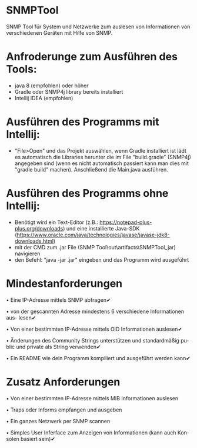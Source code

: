 # SNMPTool
SNMP Tool für System und Netzwerke zum auslesen von Informationen von verschiedenen Geräten mit Hilfe von SNMP.

# Anfroderunge zum Ausführen des Tools:
- java 8 (empfohlen) oder höher
- Gradle oder SNMP4j library bereits installiert
- Intellij IDEA (empfohlen)

# Ausführen des Programms mit Intellij:
- "File>Open" und das Projekt auswählen, wenn Gradle installiert ist lädt es automatisch die Libraries herunter die 
im File "build.gradle" (SNMP4j) angegeben sind (wenn es nicht automatisch passiert kann man dies mit "gradle build" machen). Anschließend die Main.java ausführen.

# Ausführen des Programms ohne Intellij:
- Benötigt wird ein Text-Editor (z.B.: https://notepad-plus-plus.org/downloads) und eine installierte Java-SDK (https://www.oracle.com/java/technologies/javase/javase-jdk8-downloads.html)
- mit der CMD zum .jar File (SNMP Tool\out\artifacts\SNMPTool_jar) navigieren
- den Befehl: "java -jar <Name des Files>.jar" eingeben und das Programm wird ausgeführt 

# Mindestanforderungen
• Eine IP-Adresse mittels SNMP abfragen✔

• von der gescannten Adresse mindestens 6 verschiedene Informationen aus-
lesen✔

• Von einer bestimmten IP-Adresse mittels OID Informationen auslesen✔

• Änderungen des Community Strings unterstützen und standardmäßig pu-
blic und private als String verwenden✔

• Ein README wie dein Programm kompiliert und ausgeführt werden kann✔


# Zusatz Anforderungen
• Von einer bestimmten IP-Adresse mittels MIB Informationen auslesen

• Traps oder Informs empfangen und ausgeben

• Ein ganzes Netzwerk per SNMP scannen

• Simples User Inferface zum Anzeigen von Informationen (kann auch Kon-
solen basiert sein)✔
